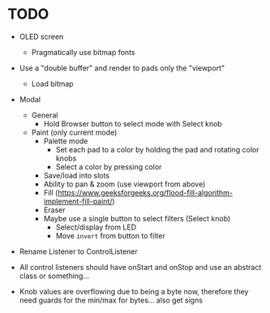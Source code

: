 # TODO

* OLED screen
  * Pragmatically use bitmap fonts
* Use a "double buffer" and render to pads only the "viewport"
  * Load bitmap
* Modal
  * General
    * Hold Browser button to select mode with Select knob
  * Paint (only current mode)
    * Palette mode
      * Set each pad to a color by holding the pad and rotating color knobs
      * Select a color by pressing color
    * Save/load into slots
    * Ability to pan & zoom (use viewport from above)
    * Fill (https://www.geeksforgeeks.org/flood-fill-algorithm-implement-fill-paint/)
    * Eraser
    * Maybe use a single button to select filters (Select knob)
      * Select/display from LED
      * Move `invert` from button to filter
* Rename Listener to ControlListener
* All control listeners should have onStart and onStop and use an abstract class or something...

* Knob values are overflowing due to being a byte now, therefore they need guards for the min/max for bytes... also get signs
